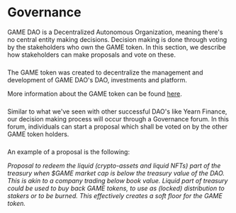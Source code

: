 # Governance

GAME DAO is a Decentralized Autonomous Organization, meaning there's no central entity making decisions. Decision making is done through voting by the stakeholders who own the GAME token. In this section, we describe how stakeholders can make proposals and vote on these.

### &#x20;<a href="#mc" id="mc"></a>

The GAME token was created to decentralize the management and development of GAME DAO's DAO, investments and platform.

More information about the GAME token can be found [here](broken-reference).

### &#x20;<a href="#how-does-the-merit-circle-governance-work" id="how-does-the-merit-circle-governance-work"></a>

Similar to what we've seen with other successful DAO's like Yearn Finance, our decision making process will occur through a Governance forum. In this forum, individuals can start a proposal which shall be voted on by the other GAME token holders.

### &#x20;<a href="#proposal-example" id="proposal-example"></a>

An example of a proposal is the following:

_Proposal to redeem the liquid (crypto-assets and liquid NFTs) part of the treasury when $GAME market cap is below the treasury value of the DAO. This is akin to a company trading below book value. Liquid part of treasury could be used to buy back GAME tokens, to use as (locked) distribution to stakers or to be burned. This effectively creates a soft floor for the GAME token._
